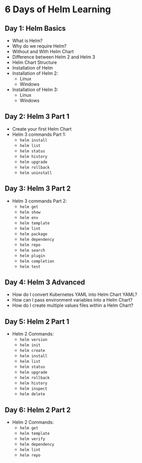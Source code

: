 # 6 Days of Helm Learning

## Day 1: Helm Basics

- What is Helm?
- Why do we require Helm?
- Without and With Helm Chart
- Difference between Helm 2 and Helm 3
- Helm Chart Structure
- Installation of Helm
- Installation of Helm 2:
  - Linux
  - Windows
- Installation of Helm 3:
  - Linux
  - Windows

## Day 2: Helm 3 Part 1

- Create your first Helm Chart
- Helm 3 commands Part 1:
  - `helm install`
  - `helm list`
  - `helm status`
  - `helm history`
  - `helm upgrade`
  - `helm rollback`
  - `helm uninstall`

## Day 3: Helm 3 Part 2

- Helm 3 commands Part 2:
  - `helm get`
  - `helm show`
  - `helm env`
  - `helm template`
  - `helm lint`
  - `helm package`
  - `helm dependency`
  - `helm repo`
  - `helm search`
  - `helm plugin`
  - `helm completion`
  - `helm test`

## Day 4: Helm 3 Advanced

- How do I convert Kubernetes YAML into Helm Chart YAML?
- How can I pass environment variables into a Helm Chart?
- How do I create multiple values files within a Helm Chart?

## Day 5: Helm 2 Part 1

- Helm 2 Commands:
  - `helm version`
  - `helm init`
  - `helm create`
  - `helm install`
  - `helm list`
  - `helm status`
  - `helm upgrade`
  - `helm rollback`
  - `helm history`
  - `helm inspect`
  - `helm delete`

## Day 6: Helm 2 Part 2

- Helm 2 Commands:
  - `helm get`
  - `helm template`
  - `helm verify`
  - `helm dependency`
  - `helm lint`
  - `helm repo`
